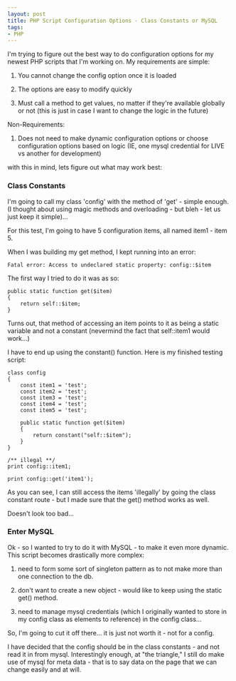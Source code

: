 ```yaml
---
layout: post
title: PHP Script Configuration Options - Class Constants or MySQL
tags:
- PHP
---
```


I'm trying to figure out the best way to do configuration options for my newest PHP scripts that I'm working on.  My requirements are simple:

1) You cannot change the config option once it is loaded

2) The options are easy to modify quickly

3) Must call a method to get values, no matter if they're available globally or not (this is just in case I want to change the logic in the future)

Non-Requirements:

1) Does not need to make dynamic configuration options or choose configuration options based on logic (IE, one mysql credential for LIVE vs another for development)

with this in mind, lets figure out what may work best:

### Class Constants

I'm going to call my class 'config' with the method of 'get' - simple enough.  (I thought about using magic methods and overloading - but bleh - let us just keep it simple)...

For this test, I'm going to have 5 configuration items, all named item1 - item 5.

When I was building my get method, I kept running into an error:

    Fatal error: Access to undeclared static property: config::$item
    
The first way I tried to do it was as so:

```php?start_inline=1
public static function get($item)
{
    return self::$item;
}
```

Turns out, that method of accessing an item points to it as being a static variable and not a constant (nevermind the fact that self::item1 would work...)

I have to end up using the constant() function.  Here is my finished testing script:

```php?start_inline=1
class config
{
    const item1 = 'test';
    const item2 = 'test';
    const item3 = 'test';
    const item4 = 'test';
    const item5 = 'test';

    public static function get($item)
    {
        return constant("self::$item");
    }
}

/** illegal **/
print config::item1;

print config::get('item1');
```

As you can see, I can still access the items 'illegally' by going the class constant route - but I made sure that the get() method works as well.

Doesn't look too bad...

### Enter MySQL

Ok - so I wanted to try to do it with MySQL - to make it even more dynamic.  This script becomes drastically more complex:

1) need to form some sort of singleton pattern as to not make more than one connection to the db.

2) don't want to create a new object - would like to keep using the static get() method.

3) need to manage mysql credentials (which I originally wanted to store in my config class as elements to reference) in the config class...

So, I'm going to cut it off there... it is just not worth it - not for a config.

I have decided that the config should be in the class constants - and not read it in from mysql.  Interestingly enough, at "the triangle," I still do make use of mysql for meta data - that is to say data on the page that we can change easily and at will.
